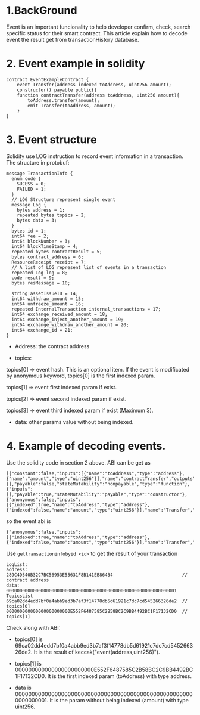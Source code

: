 
# 1.BackGround

Event is an important funcionality to help developer confirm, check, search specific status for their smart contract. This article explain how to decode event the result get from transactionHistory database.

# 2. Event example in solidity
```
contract EventExampleContract {
    event Transfer(address indexed toAddress, uint256 amount);
    constructor() payable public{}
    function contractTransfer(address toAddress, uint256 amount){
        toAddress.transfer(amount);
        emit Transfer(toAddress, amount);
    }
}
```

# 3. Event structure

Solidity use LOG instruction to record event information in a transaction. The structure in protobuf:
```
message TransactionInfo {
  enum code {
    SUCESS = 0;
    FAILED = 1;
  }
  // LOG Structure represent single event
  message Log {
    bytes address = 1;
    repeated bytes topics = 2;
    bytes data = 3;
  }
  bytes id = 1;
  int64 fee = 2;
  int64 blockNumber = 3;
  int64 blockTimeStamp = 4;
  repeated bytes contractResult = 5;
  bytes contract_address = 6;
  ResourceReceipt receipt = 7;
  // A list of LOG represent list of events in a transaction
  repeated Log log = 8;
  code result = 9;
  bytes resMessage = 10;

  string assetIssueID = 14;
  int64 withdraw_amount = 15;
  int64 unfreeze_amount = 16;
  repeated InternalTransaction internal_transactions = 17;
  int64 exchange_received_amount = 18;
  int64 exchange_inject_another_amount = 19;
  int64 exchange_withdraw_another_amount = 20;
  int64 exchange_id = 21;
}
```
- Address: the contract address

- topics:

 topics[0] => event hash. This is an optional item. If the event is modificated by anonymous keyword, topics[0] is the first indexed param.
 
 topics[1] => event first indexed param if exist.
 
 topics[2] => event second indexed param if exist.
 
 topics[3] => event third indexed param if exist (Maximum 3).

- data:       other params value without being indexed.

# 4. Example of decoding events.
Use the solidity code in section 2 above.
ABI can be get as
```
[{"constant":false,"inputs":[{"name":"toAddress","type":"address"},{"name":"amount","type":"uint256"}],"name":"contractTransfer","outputs":[],"payable":false,"stateMutability":"nonpayable","type":"function"},{"inputs":[],"payable":true,"stateMutability":"payable","type":"constructor"},{"anonymous":false,"inputs":[{"indexed":true,"name":"toAddress","type":"address"},{"indexed":false,"name":"amount","type":"uint256"}],"name":"Transfer","type":"event"}]
```
so the event abi is
```
{"anonymous":false,"inputs":[{"indexed":true,"name":"toAddress","type":"address"},{"indexed":false,"name":"amount","type":"uint256"}],"name":"Transfer","type":"event"}
```
Use `gettransactioninfobyid <id>` to get the result of your transaction
```
LogList:
address:
289C4D540B32C7BC56953E55631F8B141EB86434                          // contract address
data:
0000000000000000000000000000000000000000000000000000000000000001
TopicsList
69ca02dd4edd7bf0a4abb9ed3b7af3f14778db5d61921c7dc7cd545266326de2  // topics[0]
000000000000000000000000E552F6487585C2B58BC2C9BB4492BC1F17132CD0  // topics[1]
```
Check along with ABI:

- topics[0] is 69ca02dd4edd7bf0a4abb9ed3b7af3f14778db5d61921c7dc7cd545266326de2. It is the result of keccak("event(address,uint256)").

- topics[1] is 000000000000000000000000E552F6487585C2B58BC2C9BB4492BC1F17132CD0. It is the first indexed param (toAddress) with type address.

- data is 0000000000000000000000000000000000000000000000000000000000000001. It is the param without being indexed (amount)  with type uint256.
